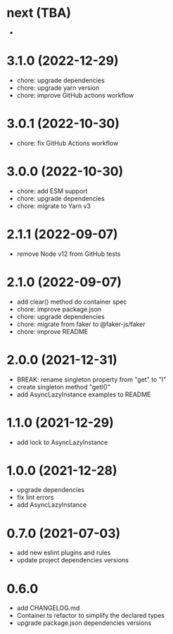 # next (TBA)

* 


# 3.1.0 (2022-12-29)

* chore: upgrade dependencies
* chore: upgrade yarn version
* chore: improve GitHub actions workflow


# 3.0.1 (2022-10-30)

* chore: fix GitHub Actions workflow


# 3.0.0 (2022-10-30)

* chore: add ESM support
* chore: upgrade dependencies
* chore: migrate to Yarn v3


# 2.1.1 (2022-09-07)

* remove Node v12 from GitHub tests


# 2.1.0 (2022-09-07)

* add clear() method do container spec
* chore: improve package.json
* chore: upgrade dependencies
* chore: migrate from faker to @faker-js/faker
* chore: improve README


# 2.0.0 (2021-12-31)

* BREAK: rename singleton property from "get" to "I"
* create singleton method "getI()"
* add AsyncLazyInstance examples to README


# 1.1.0 (2021-12-29)

* add lock to AsyncLazyInstance


# 1.0.0 (2021-12-28)

* upgrade dependencies
* fix lint errors
* add AsyncLazyInstance


# 0.7.0 (2021-07-03)
 
* add new eslint plugins and rules
* update project dependencies versions


# 0.6.0

* add CHANGELOG.md
* Container.ts refactor to simplify the declared types
* upgrade package.json dependencies versions
